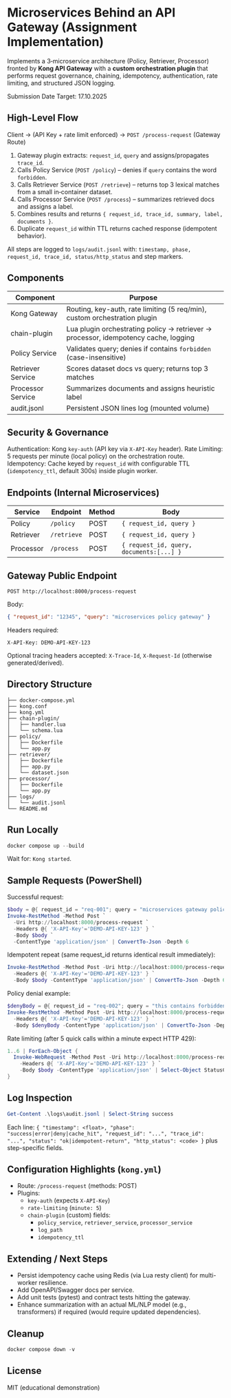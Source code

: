 # Microservices Behind an API Gateway (Assignment Implementation)

Implements a 3‑microservice architecture (Policy, Retriever, Processor) fronted by **Kong API Gateway** with a **custom orchestration plugin** that performs request governance, chaining, idempotency, authentication, rate limiting, and structured JSON logging.

Submission Date Target: 17.10.2025

## High-Level Flow

Client -> (API Key + rate limit enforced) -> `POST /process-request` (Gateway Route)
1. Gateway plugin extracts: `request_id`, `query` and assigns/propagates `trace_id`.
2. Calls Policy Service (`POST /policy`) – denies if `query` contains the word `forbidden`.
3. Calls Retriever Service (`POST /retrieve`) – returns top 3 lexical matches from a small in‑container dataset.
4. Calls Processor Service (`POST /process`) – summarizes retrieved docs and assigns a label.
5. Combines results and returns `{ request_id, trace_id, summary, label, documents }`.
6. Duplicate `request_id` within TTL returns cached response (idempotent behavior).

All steps are logged to `logs/audit.jsonl` with: `timestamp, phase, request_id, trace_id, status/http_status` and step markers.

## Components

| Component | Purpose |
|-----------|---------|
| Kong Gateway | Routing, key-auth, rate limiting (5 req/min), custom orchestration plugin |
| chain-plugin | Lua plugin orchestrating policy -> retriever -> processor, idempotency cache, logging |
| Policy Service | Validates query; denies if contains `forbidden` (case-insensitive) |
| Retriever Service | Scores dataset docs vs query; returns top 3 matches |
| Processor Service | Summarizes documents and assigns heuristic label |
| audit.jsonl | Persistent JSON lines log (mounted volume) |

## Security & Governance

Authentication: Kong `key-auth` (API key via `X-API-Key` header).
Rate Limiting: 5 requests per minute (local policy) on the orchestration route.
Idempotency: Cache keyed by `request_id` with configurable TTL (`idempotency_ttl`, default 300s) inside plugin worker.

## Endpoints (Internal Microservices)

| Service | Endpoint | Method | Body |
|---------|----------|--------|------|
| Policy | `/policy` | POST | `{ request_id, query }` |
| Retriever | `/retrieve` | POST | `{ request_id, query }` |
| Processor | `/process` | POST | `{ request_id, query, documents:[...] }` |

## Gateway Public Endpoint

`POST http://localhost:8000/process-request`

Body:
```json
{ "request_id": "12345", "query": "microservices policy gateway" }
```

Headers required:
```
X-API-Key: DEMO-API-KEY-123
```

Optional tracing headers accepted: `X-Trace-Id`, `X-Request-Id` (otherwise generated/derived).

## Directory Structure

```
├── docker-compose.yml
├── kong.conf
├── kong.yml
├── chain-plugin/
│   ├── handler.lua
│   └── schema.lua
├── policy/
│   ├── Dockerfile
│   └── app.py
├── retriever/
│   ├── Dockerfile
│   ├── app.py
│   └── dataset.json
├── processor/
│   ├── Dockerfile
│   └── app.py
├── logs/
│   └── audit.jsonl
└── README.md
```

## Run Locally

```powershell
docker compose up --build
```

Wait for: `Kong started`.

## Sample Requests (PowerShell)

Successful request:
```powershell
$body = @{ request_id = "req-001"; query = "microservices gateway policy" } | ConvertTo-Json
Invoke-RestMethod -Method Post `
  -Uri http://localhost:8000/process-request `
  -Headers @{ 'X-API-Key'='DEMO-API-KEY-123' } `
  -Body $body `
  -ContentType 'application/json' | ConvertTo-Json -Depth 6
```

Idempotent repeat (same request_id returns identical result immediately):
```powershell
Invoke-RestMethod -Method Post -Uri http://localhost:8000/process-request `
  -Headers @{ 'X-API-Key'='DEMO-API-KEY-123' } `
  -Body $body -ContentType 'application/json' | ConvertTo-Json -Depth 6
```

Policy denial example:
```powershell
$denyBody = @{ request_id = "req-002"; query = "this contains forbidden term" } | ConvertTo-Json
Invoke-RestMethod -Method Post -Uri http://localhost:8000/process-request `
  -Headers @{ 'X-API-Key'='DEMO-API-KEY-123' } `
  -Body $denyBody -ContentType 'application/json' | ConvertTo-Json -Depth 6
```

Rate limiting (after 5 quick calls within a minute expect HTTP 429):
```powershell
1..6 | ForEach-Object {
  Invoke-WebRequest -Method Post -Uri http://localhost:8000/process-request `
    -Headers @{ 'X-API-Key'='DEMO-API-KEY-123' } `
    -Body $body -ContentType 'application/json' | Select-Object StatusCode
}
```

## Log Inspection

```powershell
Get-Content .\logs\audit.jsonl | Select-String success
```

Each line: `{ "timestamp": <float>, "phase": "success|error|deny|cache_hit", "request_id": "...", "trace_id": "...", "status": "ok|idempotent-return", "http_status": <code> }` plus step-specific fields.

## Configuration Highlights (`kong.yml`)

- Route: `/process-request` (methods: POST)
- Plugins:
  - `key-auth` (expects `X-API-Key`)
  - `rate-limiting` (`minute: 5`)
  - `chain-plugin` (custom) fields:
    - `policy_service`, `retriever_service`, `processor_service`
    - `log_path`
    - `idempotency_ttl`

## Extending / Next Steps

- Persist idempotency cache using Redis (via Lua resty client) for multi-worker resilience.
- Add OpenAPI/Swagger docs per service.
- Add unit tests (pytest) and contract tests hitting the gateway.
- Enhance summarization with an actual ML/NLP model (e.g., transformers) if required (would require updated dependencies).

## Cleanup

```powershell
docker compose down -v
```

## License

MIT (educational demonstration)
